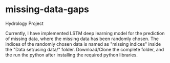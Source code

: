 # missing-data-gaps
Hydrology Project

Currently, I have implemented LSTM deep learning model for the prediction of missing data, where the missing data has been randomly chosen. The indices of the randomly chosen data is named as "missing indices" inside the "Data set/using data/" folder.
Download/Clone the complete folder, and the run the python after installing the required python libraries.
